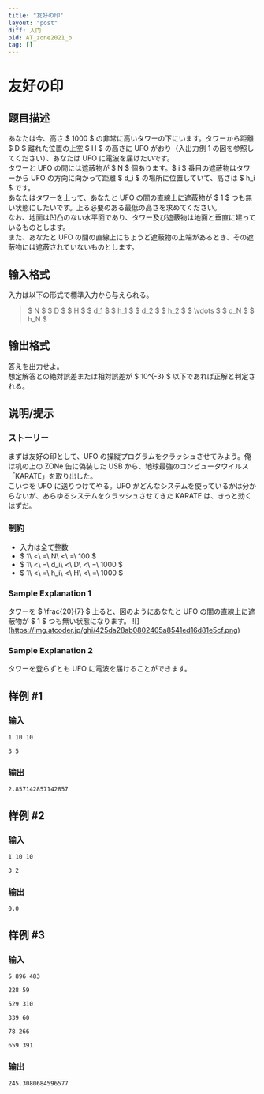 ```yaml
---
title: "友好の印"
layout: "post"
diff: 入门
pid: AT_zone2021_b
tag: []
---
```


# 友好の印

## 题目描述

[problemUrl]: https://atcoder.jp/contests/zone2021/tasks/zone2021_b

あなたは今、高さ $ 1000 $ の非常に高いタワーの下にいます。タワーから距離 $ D $ 離れた位置の上空 $ H $ の高さに UFO がおり（入出力例 1 の図を参照してください）、あなたは UFO に電波を届けたいです。  
 タワーと UFO の間には遮蔽物が $ N $ 個あります。$ i $ 番目の遮蔽物はタワーから UFO の方向に向かって距離 $ d_i $ の場所に位置していて、高さは $ h_i $ です。  
 あなたはタワーを上って、あなたと UFO の間の直線上に遮蔽物が $ 1 $ つも無い状態にしたいです。上る必要のある最低の高さを求めてください。  
 なお、地面は凹凸のない水平面であり、タワー及び遮蔽物は地面と垂直に建っているものとします。  
 また、あなたと UFO の間の直線上にちょうど遮蔽物の上端があるとき、その遮蔽物には遮蔽されていないものとします。

## 输入格式

入力は以下の形式で標準入力から与えられる。

> $ N $ $ D $ $ H $ $ d_1 $ $ h_1 $ $ d_2 $ $ h_2 $ $ \vdots $ $ d_N $ $ h_N $

## 输出格式

答えを出力せよ。  
 想定解答との絶対誤差または相対誤差が $ 10^{-3} $ 以下であれば正解と判定される。

## 说明/提示

### ストーリー

まずは友好の印として、UFO の操縦プログラムをクラッシュさせてみよう。俺は机の上の ZONe 缶に偽装した USB から、地球最強のコンピュータウイルス「KARATE」を取り出した。  
 こいつを UFO に送りつけてやる。UFO がどんなシステムを使っているかは分からないが、あらゆるシステムをクラッシュさせてきた KARATE は、きっと効くはずだ。

### 制約

- 入力は全て整数
- $ 1\ <\ =\ N\ <\ =\ 100 $
- $ 1\ <\ =\ d_i\ <\ D\ <\ =\ 1000 $
- $ 1\ <\ =\ h_i\ <\ H\ <\ =\ 1000 $

### Sample Explanation 1

タワーを $ \frac{20}{7} $ 上ると、図のようにあなたと UFO の間の直線上に遮蔽物が $ 1 $ つも無い状態になります。 !\[\](https://img.atcoder.jp/ghi/425da28ab0802405a8541ed16d81e5cf.png)

### Sample Explanation 2

タワーを登らずとも UFO に電波を届けることができます。

## 样例 #1

### 输入

```
1 10 10
3 5
```

### 输出

```
2.857142857142857
```

## 样例 #2

### 输入

```
1 10 10
3 2
```

### 输出

```
0.0
```

## 样例 #3

### 输入

```
5 896 483
228 59
529 310
339 60
78 266
659 391
```

### 输出

```
245.3080684596577
```


